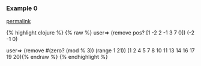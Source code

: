 ### Example 0
[permalink](#example-0)

{% highlight clojure %}
{% raw %}
user=> (remove pos? [1 -2 2 -1 3 7 0])
(-2 -1 0)

user=> (remove #(zero? (mod % 3)) (range 1 21))
(1 2 4 5 7 8 10 11 13 14 16 17 19 20){% endraw %}
{% endhighlight %}


